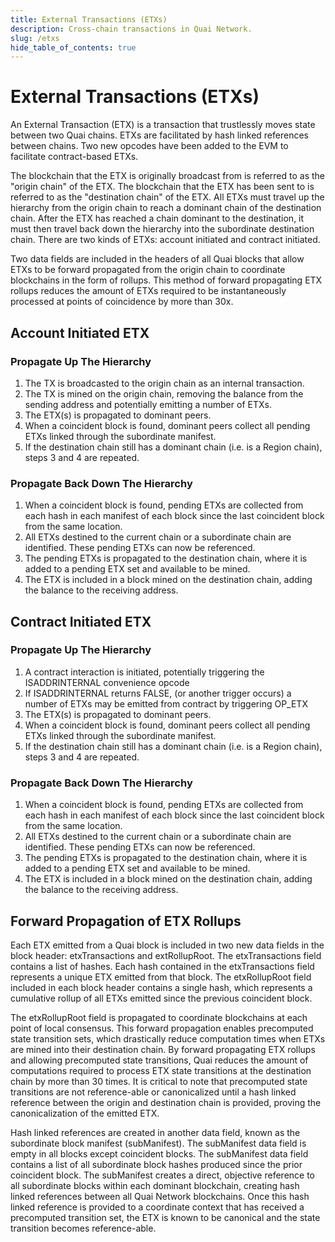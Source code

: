 ```yaml
---
title: External Transactions (ETXs)
description: Cross-chain transactions in Quai Network.
slug: /etxs
hide_table_of_contents: true
---
```


# External Transactions (ETXs)

An External Transaction (ETX) is a transaction that trustlessly moves state between two Quai chains. ETXs are facilitated by hash linked references between chains. Two new opcodes have been added to the EVM to facilitate contract-based ETXs.

The blockchain that the ETX is originally broadcast from is referred to as the "origin chain" of the ETX. The blockchain that the ETX has been sent to is referred to as the "destination chain" of the ETX. All ETXs must travel up the hierarchy from the origin chain to reach a dominant chain of the destination chain. After the ETX has reached a chain dominant to the destination, it must then travel back down the hierarchy into the subordinate destination chain. There are two kinds of ETXs: account initiated and contract initiated.

Two data fields are included in the headers of all Quai blocks that allow ETXs to be forward propagated from the origin chain to coordinate blockchains in the form of rollups. This method of forward propagating ETX rollups reduces the amount of ETXs required to be instantaneously processed at points of coincidence by more than 30x.

## Account Initiated ETX

### Propagate Up The Hierarchy

1. The TX is broadcasted to the origin chain as an internal transaction.
2. The TX is mined on the origin chain, removing the balance from the sending address and potentially emitting a number of ETXs.
3. The ETX(s) is propagated to dominant peers.
4. When a coincident block is found, dominant peers collect all pending ETXs linked through the subordinate manifest.
5. If the destination chain still has a dominant chain (i.e. is a Region chain), steps 3 and 4 are repeated.

### Propagate Back Down The Hierarchy

1. When a coincident block is found, pending ETXs are collected from each hash in each manifest of each block since the last coincident block from the same location.
2. All ETXs destined to the current chain or a subordinate chain are identified. These pending ETXs can now be referenced.
3. The pending ETXs is propagated to the destination chain, where it is added to a pending ETX set and available to be mined.
4. The ETX is included in a block mined on the destination chain, adding the balance to the receiving address.

## Contract Initiated ETX

### Propagate Up The Hierarchy

1. A contract interaction is initiated, potentially triggering the ISADDRINTERNAL convenience opcode
2. If ISADDRINTERNAL returns FALSE, (or another trigger occurs) a number of ETXs may be emitted from contract by triggering OP_ETX
3. The ETX(s) is propagated to dominant peers.
4. When a coincident block is found, dominant peers collect all pending ETXs linked through the subordinate manifest.
5. If the destination chain still has a dominant chain (i.e. is a Region chain), steps 3 and 4 are repeated.

### Propagate Back Down The Hierarchy

1. When a coincident block is found, pending ETXs are collected from each hash in each manifest of each block since the last coincident block from the same location.
2. All ETXs destined to the current chain or a subordinate chain are identified. These pending ETXs can now be referenced.
3. The pending ETXs is propagated to the destination chain, where it is added to a pending ETX set and available to be mined.
4. The ETX is included in a block mined on the destination chain, adding the balance to the receiving address.

## Forward Propagation of ETX Rollups

Each ETX emitted from a Quai block is included in two new data fields in the block header: etxTransactions and extRollupRoot. The etxTransactions field contains a list of hashes. Each hash contained in the etxTransactions field represents a unique ETX emitted from that block. The etxRollupRoot field included in each block header contains a single hash, which represents a cumulative rollup of all ETXs emitted since the previous coincident block.

The etxRollupRoot field is propagated to coordinate blockchains at each point of local consensus. This forward propagation enables precomputed state transition sets, which drastically reduce computation times when ETXs are mined into their destination chain. By forward propagating ETX rollups and allowing precomputed state transitions, Quai reduces the amount of computations required to process ETX state transitions at the destination chain by more than 30 times. It is critical to note that precomputed state transitions are not reference-able or canonicalized until a hash linked reference between the origin and destination chain is provided, proving the canonicalization of the emitted ETX.

Hash linked references are created in another data field, known as the subordinate block manifest (subManifest). The subManifest data field is empty in all blocks except coincident blocks. The subManifest data field contains a list of all subordinate block hashes produced since the prior coincident block. The subManifest creates a direct, objective reference to all subordinate blocks within each dominant blockchain, creating hash linked references between all Quai Network blockchains. Once this hash linked reference is provided to a coordinate context that has received a precomputed transition set, the ETX is known to be canonical and the state transition becomes reference-able.
